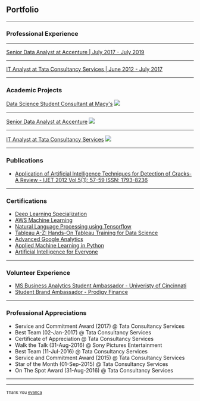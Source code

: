 ## Portfolio

---

### Professional Experience 


---
[Senior Data Analyst at Accenture | July 2017 - July 2019](https://www.accenture.com/us-en/services/consulting/technology-consulting)

---
[IT Analyst at Tata Consultancy Services | June 2012 - July 2017](https://www.tcs.com)

---

### Academic Projects 

[Data Science Student Consultant at Macy's](/sample_page)
<img src="images/dummy_thumbnail.jpg?raw=true"/>

---
[Senior Data Analyst at Accenture](/pdf/sample_presentation.pdf)
<img src="images/dummy_thumbnail.jpg?raw=true"/>

---
[IT Analyst at Tata Consultancy Services](http://example.com/)
<img src="images/dummy_thumbnail.jpg?raw=true"/>

---

### Publications

- [Application of Artificial Intelligence Techniques for Detection of Cracks-A Review - IJET 2012 Vol.5(1): 57-59 ISSN: 1793-8236](http://www.ijetch.org/papers/510-M058.pdf)

---

### Certifications

- [Deep Learning Specialization](https://www.coursera.org/account/accomplishments/certificate/24N2RRVPBCUR)
- [AWS Machine Learning](https://www.coursera.org/account/accomplishments/certificate/8KX9VUXBUXBB)
- [Natural Language Processing using Tensorflow](https://www.coursera.org/account/accomplishments/certificate/3AVDX6QNJ9KL)
- [Tableau A-Z: Hands-On Tableau Training for Data Science](https://www.udemy.com/certificate/UC-TB6XLYQB/)
- [Advanced Google Analytics](https://analytics.google.com/analytics/academy/certificate/qIGtqA0gRmOy0xx9BtY2Aw)
- [Applied Machine Learning in Python](https://www.coursera.org/account/accomplishments/certificate/24N2RRVPBCUR)
- [Artificial Intelligence for Everyone](https://www.coursera.org/account/accomplishments/certificate/T8VGKJB29QKQ)

---

### Volunteer Experience

- [MS Business Analytics Student Ambassador - Univeristy of Cincinnati](https://business.uc.edu/academics/specialized-masters/business-analytics.html)
- [Student Brand Ambassador - Prodigy Finance](https://prodigyfinance.com)

---

### Professional Appreciations

- Service and Commitment Award (2017) @ Tata Consultancy Services
- Best Team (02-Jan-2017) @ Tata Consultancy Services
- Certificate of Appreciation @ Tata Consultancy Services
- Walk the Talk  (31-Aug-2016) @ Sony Pictures Entertainment
- Best Team (11-Jul-2016) @ Tata Consultancy Services
- Service and Commitment Award (2015) @ Tata Consultancy Services
- Star of the Month (01-Sep-2015) @ Tata Consultancy Services
- On The Spot Award (31-Aug-2016) @ Tata Consultancy Services


---

---
<p style="font-size:11px">Thank You <a href="https://github.com/evanca/quick-portfolio">evanca</a></p>
<!-- Remove above link if you don't want to attibute -->
